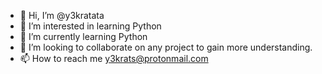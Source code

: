 - 👋 Hi, I’m @y3kratata
- 👀 I’m interested in learning Python
- 🌱 I’m currently learning Python
- 💞️ I’m looking to collaborate on any project to gain more understanding.
- 📫 How to reach me y3krats@protonmail.com

<!---
y3kratata/y3kratata is a ✨ special ✨ repository because its `README.md` (this file) appears on your GitHub profile.
You can click the Preview link to take a look at your changes.
--->
